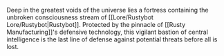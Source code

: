 Deep in the greatest voids of the universe lies a fortress containing the unbroken consciousness stream of [[Lore/Rustybot Lore/Rustybot|Rustybot]]. Protected by the pinnacle of [[Rusty Manufacturing]]'s defensive technology, this vigilant bastion of central intelligence is the last line of defense against potential threats before all is lost.